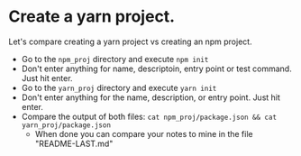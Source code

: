 # Create a yarn project.

Let's compare creating a yarn project vs creating an npm project.
- Go to the `npm_proj` directory and execute `npm init`
 - Don't enter anything for name, descriptoin, entry point or test command. Just hit enter.
- Go to the `yarn_proj` directory and execute `yarn init`
 - Don't enter anything for the name, description, or entry point. Just hit enter.
- Compare the output of both files: `cat npm_proj/package.json && cat yarn_proj/package.json`
  - When done you can compare your notes to mine in the file "README-LAST.md"
